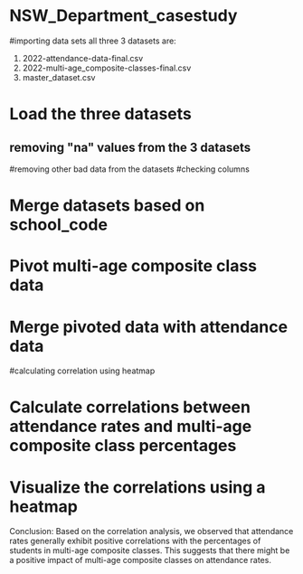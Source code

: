 # NSW_Department_casestudy
#importing data sets all three
3 datasets are:
 1. 2022-attendance-data-final.csv
 2. 2022-multi-age_composite-classes-final.csv
 3. master_dataset.csv 
# Load the three datasets
## removing "na" values from the 3 datasets
#removing other bad data from the datasets
#checking columns
# Merge datasets based on school_code
# Pivot multi-age composite class data
# Merge pivoted data with attendance data
#calculating correlation using heatmap
# Calculate correlations between attendance rates and multi-age composite class percentages
# Visualize the correlations using a heatmap
Conclusion:
Based on the correlation analysis, we observed that attendance rates generally exhibit positive correlations with the percentages of students in multi-age composite classes. This suggests that there might be a positive impact of multi-age composite classes on attendance rates.
